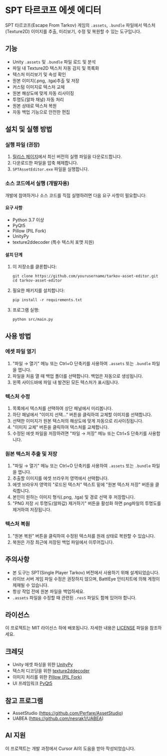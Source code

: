 # SPT 타르코프 에셋 에디터

SPT 타르코프(Escape From Tarkov) 게임의 `.assets`, `.bundle` 파일에서 텍스처(Texture2D) 이미지를 추출, 미리보기, 수정 및 복원할 수 있는 도구입니다.

## 기능

- Unity `.assets` 및 `.bundle` 파일 로드 및 분석
- 파일 내 Texture2D 텍스처 자동 감지 및 목록화
- 텍스처 미리보기 및 속성 확인
- 원본 이미지(.png, .tga)추출 및 저장
- 커스텀 이미지로 텍스처 교체
- 원본 해상도에 맞게 자동 리사이징
- 투명도(알파 채널) 자동 처리
- 원본 상태로 텍스처 복원
- 자동 백업 기능으로 안전한 편집

## 설치 및 실행 방법

### 실행 파일 (권장)

1. [릴리스 페이지](https://github.com/yourusername/tarkov-asset-editor/releases)에서 최신 버전의 실행 파일을 다운로드합니다.
2. 다운로드한 파일을 압축 해제합니다.
3. `SPTAssetEditor.exe` 파일을 실행합니다.

### 소스 코드에서 실행 (개발자용)

개발에 참여하거나 소스 코드를 직접 실행하려면 다음 요구 사항이 필요합니다:

#### 요구 사항
- Python 3.7 이상
- PyQt5
- Pillow (PIL Fork)
- UnityPy
- texture2ddecoder (특수 텍스처 포맷 지원)

#### 설치 단계
1. 이 저장소를 클론합니다:
   ```
   git clone https://github.com/yourusername/tarkov-asset-editor.git
   cd tarkov-asset-editor
   ```

2. 필요한 패키지를 설치합니다:
   ```
   pip install -r requirements.txt
   ```

3. 프로그램 실행:
   ```
   python src/main.py
   ```

## 사용 방법

### 에셋 파일 열기

1. "파일 → 열기" 메뉴 또는 Ctrl+O 단축키를 사용하여 `.assets` 또는 `.bundle` 파일을 엽니다.
2. 파일을 처음 열 때 백업 폴더를 선택합니다. 백업은 자동으로 생성됩니다.
3. 왼쪽 사이드바에 파일 내 발견된 모든 텍스처가 표시됩니다.

### 텍스처 수정

1. 목록에서 텍스처를 선택하여 상단 패널에서 미리봅니다.
2. 하단 패널에서 "이미지 선택..." 버튼을 클릭하여 교체할 이미지를 선택합니다.
3. 선택한 이미지가 원본 텍스처의 해상도에 맞게 자동으로 리사이징됩니다.
4. "이미지 교체" 버튼을 클릭하여 텍스처를 교체합니다.
5. 수정된 에셋 파일을 저장하려면 "파일 → 저장" 메뉴 또는 Ctrl+S 단축키를 사용합니다.

### 원본 텍스처 추출 및 저장
1. "파일 → 열기" 메뉴 또는 Ctrl+O 단축키를 사용하여 `.assets` 또는 `.bundle` 파일을 엽니다.
2. 추출할 이미지를 에셋 브라우저 영역에서 선택합니다.
2. 에셋 브라우저 영역의 "로드된 텍스처" 텍스트 밑에 "원본 텍스처 저장" 버튼을 클릭합니다.
3. 본인이 원하는 이미지 형식(.png, .tga) 및 경로 선택 후 저장합니다.
4. "PNG 저장 시 투명도(알파값) 제거하기" 버튼을 활성화 하면 png파일의 투명도를 제거하여 저장됩니다.

### 텍스처 복원

1. "원본 복원" 버튼을 클릭하여 수정된 텍스처를 원래 상태로 복원할 수 있습니다.
2. 복원은 가장 최근에 저장된 백업 파일에서 이루어집니다.

## 주의사항

- 본 도구는 SPT(Single Player Tarkov) 버전에서 사용하기 위해 설계되었습니다.
- 라이브 서버 게임 파일 수정은 권장하지 않으며, BattlEye 안티치트에 의해 계정이 제재될 수 있습니다.
- 항상 작업 전에 원본 파일을 백업하세요.
- `.assets` 파일을 수정할 때 관련된 `.resS` 파일도 함께 있어야 합니다.

## 라이선스

이 프로젝트는 MIT 라이선스 하에 배포됩니다. 자세한 내용은 [LICENSE](LICENSE) 파일을 참조하세요.

## 크레딧

- Unity 에셋 파싱을 위한 [UnityPy](https://github.com/K0lb3/UnityPy)
- 텍스처 디코딩을 위한 [texture2ddecoder](https://github.com/K0lb3/texture2ddecoder)
- 이미지 처리를 위한 [Pillow (PIL Fork)](https://python-pillow.org/)
- UI 프레임워크 [PyQt5](https://www.riverbankcomputing.com/software/pyqt/) 

## 참고 프로그램
- AssetStudio (https://github.com/Perfare/AssetStudio)
- UABEA (https://github.com/nesrak1/UABEA)

## AI 지원
이 프로젝트는 개발 과정에서 Cursor AI의 도움을 받아 작성되었습니다.
